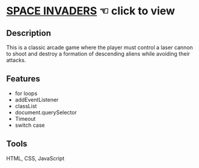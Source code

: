 # [SPACE INVADERS](https://guavalines.github.io/Space_Invaders/) ☜ click to view

## Description
This is a classic arcade game where the player must control a laser cannon to shoot and destroy a formation of descending aliens while avoiding their attacks.

## Features
- for loops
- addEventListener
- classList
- document.querySelector
- Timeout
- switch case

## Tools
HTML, CSS, JavaScript
